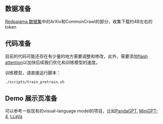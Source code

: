 ## 数据准备

[Redpajama 数据集](https://github.com/togethercomputer/RedPajama-Data)中的ArXiv和CommonCrawl的部分，收集下载约4B左右的token

## 代码准备

目前的代码可能还存在有少量的地方需要调整和修改，此外，需要添加[flash attention](https://github.com/lm-sys/FastChat/blob/4960ca702c66b9adaa65945746dba34f8d2c8ddc/fastchat/train/llama_flash_attn_monkey_patch.py#L110)以加快后续我们优化和训练模型的速度。

训练模型，请直接运行脚本：

```bash
./scripts/train_pretrain.sh
```

## Demo 展示页准备

可以参考一些现有的visual-language model的项目，比如[PandaGPT](https://panda-gpt.github.io/), [MiniGPT-4](https://minigpt-4.github.io/), [LLaVa](https://llava-vl.github.io/)

